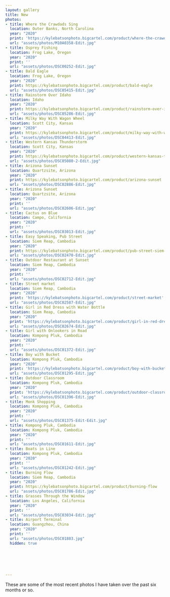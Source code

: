 ```yaml
---
layout: gallery
title: New
photos:
- title: Where the Crawdads Sing
  location: Outer Banks, North Carolina
  year: "2020"
  print: 'https://kylebatsonphoto.bigcartel.com/product/where-the-crawdads-sing'
  url: "assets/photos/M10A0358-Edit.jpg"
- title: Osprey Fishing
  location: Frog Lake, Oregon
  year: "2020"
  print: ''
  url: "assets/photos/DSC00252-Edit.jpg"
- title: Bald Eagle
  location: Frog Lake, Oregon
  year: "2020"
  print: https://kylebatsonphoto.bigcartel.com/product/bald-eagle
  url: "assets/photos/DSC05415-Edit.jpg"
- title: Rainstorm Over Idaho
  location: Idaho
  year: "2020"
  print: https://kylebatsonphoto.bigcartel.com/product/rainstorm-over-idaho
  url: "assets/photos/DSC05286-Edit.jpg"
- title: Milky Way With Wagon Wheel
  location: Scott City, Kansas
  year: "2020"
  print: https://kylebatsonphoto.bigcartel.com/product/milky-way-with-wagon-wheel
  url: "assets/photos/DSC04413-Edit.jpg"
- title: Western Kansas Thunderstorm
  location: Scott City, Kansas
  year: "2020"
  print: https://kylebatsonphoto.bigcartel.com/product/western-kansas-thunderstorm
  url: "assets/photos/DSC05080-2-Edit.jpg"
- title: Arizona Sunset
  location: Quartzsite, Arizona
  year: "2020"
  print: https://kylebatsonphoto.bigcartel.com/product/arizona-sunset
  url: "assets/photos/DSC02886-Edit.jpg"
- title: Arizona Sunset
  location: Quartzsite, Arizona
  year: "2020"
  print: ''
  url: "assets/photos/DSC02606-Edit.jpg"
- title: Cactus on Blue
  location: Campo, California
  year: "2020"
  print: ''
  url: "assets/photos/DSC03013-Edit.jpg"
- title: Easy Speaking, Pub Street
  location: Siem Reap, Cambodia
  year: "2020"
  print: https://kylebatsonphoto.bigcartel.com/product/pub-street-siem-reap-cambodi
  url: "assets/photos/DSC02470-Edit.jpg"
- title: Outdoor Restaurant at Sunset
  location: Siem Reap, Cambodia
  year: "2020"
  print: ''
  url: "assets/photos/DSC02712-Edit.jpg"
- title: Street market
  location: Siem Reap, Cambodia
  year: "2020"
  print: 'https://kylebatsonphoto.bigcartel.com/product/street-market'
  url: "assets/photos/DSC02587-Edit.jpg"
- title: Girl in Red Dress with Water Bottle
  location: Siem Reap, Cambodia
  year: "2020"
  print: 'https://kylebatsonphoto.bigcartel.com/product/girl-in-red-dress-with-water-bottle'
  url: "assets/photos/DSC02674-Edit.jpg"
- title: Girl with Onlookers in Road
  location: Kompong Pluk, Cambodia
  year: "2020"
  print: ''
  url: "assets/photos/DSC01372-Edit.jpg"
- title: Boy with Bucket
  location: Kompong Pluk, Cambodia
  year: "2020"
  print: 'https://kylebatsonphoto.bigcartel.com/product/boy-with-bucket'
  url: "assets/photos/DSC01295-Edit.jpg"
- title: Outdoor Classroom
  location: Kompong Pluk, Cambodia
  year: "2020"
  print: 'https://kylebatsonphoto.bigcartel.com/product/outdoor-classroom'
  url: "assets/photos/DSC01396-Edit.jpg"
- title: Monk Shopping
  location: Kompong Pluk, Cambodia
  year: "2020"
  print: ''
  url: "assets/photos/DSC01375-Edit-Edit.jpg"
- title: Kompong Pluk, Cambodia
  location: Kompong Pluk, Cambodia
  year: "2020"
  print: ''
  url: "assets/photos/DSC01611-Edit.jpg"
- title: Boats in Line
  location: Kompong Pluk, Cambodia
  year: "2020"
  print: ''
  url: "assets/photos/DSC01242-Edit.jpg"
- title: Burning Flow
  location: Siem Reap, Cambodia
  year: "2020"
  print: https://kylebatsonphoto.bigcartel.com/product/burning-flow
  url: "assets/photos/DSC01786-Edit.jpg"
- title: Grasses Through the Window
  location: Los Angeles, California
  year: "2020"
  print: ''
  url: "assets/photos/DSC03034-Edit.jpg"
- title: Airport Terminal
  location: Guangzhou, China
  year: "2020"
  print: ''
  url: "assets/photos/DSC01883.jpg"
  hidden: true






---
```

<p>These are some of the most recent photos I have taken over the past six months or so.</p>
